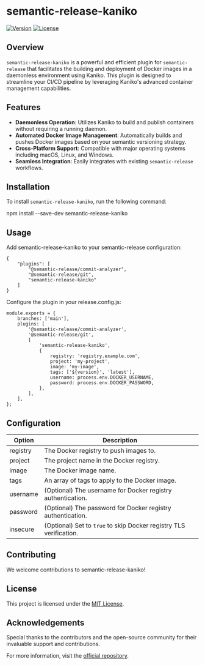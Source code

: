 # semantic-release-kaniko

[![Version](https://img.shields.io/npm/v/semantic-release-kaniko.svg)](https://www.npmjs.com/package/semantic-release-kaniko)
[![License](https://img.shields.io/npm/l/semantic-release-kaniko.svg)](https://github.com/brendangeck/semantic-release-kaniko/blob/main/LICENSE)

## Overview

`semantic-release-kaniko` is a powerful and efficient plugin for `semantic-release` that facilitates the building and deployment of Docker images in a daemonless environment using Kaniko. This plugin is designed to streamline your CI/CD pipeline by leveraging Kaniko's advanced container management capabilities.

## Features

-   **Daemonless Operation**: Utilizes Kaniko to build and publish containers without requiring a running daemon.
-   **Automated Docker Image Management**: Automatically builds and pushes Docker images based on your semantic versioning strategy.
-   **Cross-Platform Support**: Compatible with major operating systems including macOS, Linux, and Windows.
-   **Seamless Integration**: Easily integrates with existing `semantic-release` workflows.

## Installation

To install `semantic-release-kaniko`, run the following command:

npm install --save-dev semantic-release-kaniko

## Usage

Add semantic-release-kaniko to your semantic-release configuration:

```
{
    "plugins": [
        "@semantic-release/commit-analyzer",
        "@semantic-release/git",
        "semantic-release-kaniko"
    ]
}
```

Configure the plugin in your release.config.js:

```
module.exports = {
    branches: ['main'],
    plugins: [
        '@semantic-release/commit-analyzer',
        '@semantic-release/git',
        [
            'semantic-release-kaniko',
            {
                registry: 'registry.example.com',
                project: 'my-project',
                image: 'my-image',
                tags: ['${version}', 'latest'],
                username: process.env.DOCKER_USERNAME,
                password: process.env.DOCKER_PASSWORD,
            },
        ],
    ],
};
```

## Configuration

| Option   | Description                                                        |
| -------- | ------------------------------------------------------------------ |
| registry | The Docker registry to push images to.                             |
| project  | The project name in the Docker registry.                           |
| image    | The Docker image name.                                             |
| tags     | An array of tags to apply to the Docker image.                     |
| username | (Optional) The username for Docker registry authentication.        |
| password | (Optional) The password for Docker registry authentication.        |
| insecure | (Optional) Set to `true` to skip Docker registry TLS verification. |

## Contributing

We welcome contributions to semantic-release-kaniko!

## License

This project is licensed under the [MIT License](LICENSE).

## Acknowledgements

Special thanks to the contributors and the open-source community for their invaluable support and contributions.

For more information, visit the [official repository](https://github.com/brendangeck/semantic-release-kaniko).
